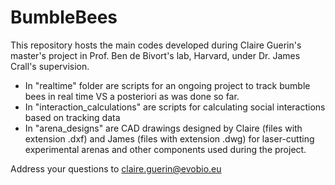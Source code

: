 # BumbleBees

This repository hosts the main codes developed during Claire Guerin's master's project in Prof. Ben de Bivort's lab, Harvard, under Dr. James Crall's supervision.

- In "realtime" folder are scripts for an ongoing project to track bumble bees in real time VS a posteriori as was done so far.
- In "interaction_calculations" are scripts for calculating social interactions based on tracking data 
- In "arena_designs" are CAD drawings designed by Claire (files with extension .dxf) and James (files with extension .dwg) for laser-cutting experimental arenas and other components used during the project.

Address your questions to claire.guerin@evobio.eu